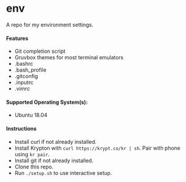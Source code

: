 # env
A repo for my environment settings.

#### Features
  - Git completion script
  - Gruvbox themes for most terminal emulators
  - .bashrc
  - .bash_profile
  - .gitconfig
  - .inputrc
  - .vimrc

#### Supported Operating System(s):
  - Ubuntu 18.04

#### Instructions
  - Install curl if not already installed.
  - Install Krypton with `curl https://krypt.co/kr | sh`. Pair with phone using `kr pair`.
  - Install git if not already installed.
  - Clone this repo.
  - Run `./setup.sh` to use interactive setup.
